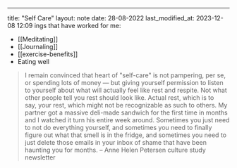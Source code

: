 ---
title: "Self Care"
layout: note
date: 28-08-2022
last_modified_at: 2023-12-08 12:09
ings that have worked for me:

-   [[Meditating]]
-   [[Journaling]]
-   [[exercise-benefits]]
-   Eating well

> I remain convinced that heart of "self-care" is not pampering, per se, or spending lots of money — but giving yourself permission to listen to yourself about what will actually feel like rest and respite. Not what other people tell you rest should look like. Actual rest, which is to say, your rest, which might not be recognizable as such to others. My partner got a massive deli-made sandwich for the first time in months and I watched it turn his entire week around. Sometimes you just need to not do everything yourself, and sometimes you need to finally figure out what that smell is in the fridge, and sometimes you need to just delete those emails in your inbox of shame that have been haunting you for months.
> – Anne Helen Petersen culture study newsletter
